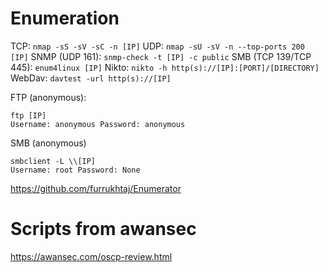 # Enumeration

TCP: `nmap -sS -sV -sC -n [IP]`
UDP: `nmap -sU -sV -n --top-ports 200 [IP]`
SNMP (UDP 161): `snmp-check -t [IP] -c public`
SMB (TCP 139/TCP 445): `enum4linux [IP]`
Nikto: `nikto -h http(s)://[IP]:[PORT]/[DIRECTORY]`
WebDav: `davtest -url http(s)://[IP]`

FTP (anonymous):
```
ftp [IP]
Username: anonymous Password: anonymous
```

SMB (anonymous)
```
smbclient -L \\[IP]
Username: root Password: None
```

https://github.com/furrukhtaj/Enumerator

# Scripts from awansec
https://awansec.com/oscp-review.html

